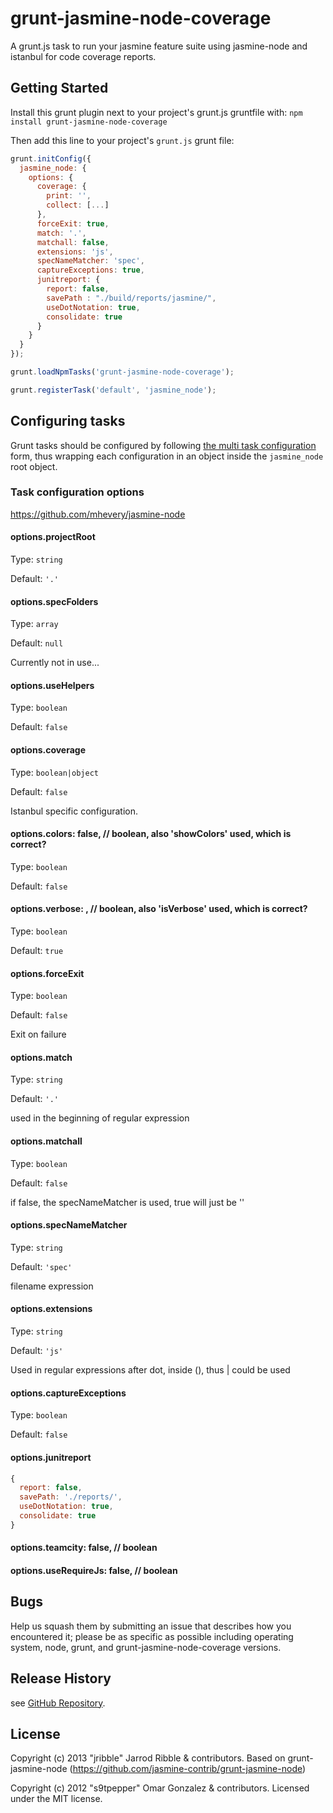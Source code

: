 # grunt-jasmine-node-coverage

A grunt.js task to run your jasmine feature suite using jasmine-node and istanbul for code coverage reports.

## Getting Started
Install this grunt plugin next to your project's grunt.js gruntfile with: `npm install grunt-jasmine-node-coverage`

Then add this line to your project's `grunt.js` grunt file:

```javascript
grunt.initConfig({
  jasmine_node: {
    options: {
      coverage: {
        print: '',
        collect: [...]
      },
      forceExit: true,
      match: '.',
      matchall: false,
      extensions: 'js',
      specNameMatcher: 'spec',
      captureExceptions: true,
      junitreport: {
        report: false,
        savePath : "./build/reports/jasmine/",
        useDotNotation: true,
        consolidate: true
      }
    }
  }
});

grunt.loadNpmTasks('grunt-jasmine-node-coverage');

grunt.registerTask('default', 'jasmine_node');
```

## Configuring tasks

Grunt tasks should be configured by following [the multi task configuration](http://gruntjs.com/creating-tasks#multi-tasks)
form, thus wrapping each configuration in an object inside the `jasmine_node` root object.

### Task configuration options

https://github.com/mhevery/jasmine-node


#### options.projectRoot

Type: `string`

Default: `'.'`

#### options.specFolders

Type: `array`

Default: `null`

Currently not in use...

#### options.useHelpers

Type: `boolean`

Default: `false`

#### options.coverage

Type: `boolean|object`

Default: `false`

Istanbul specific configuration.

#### options.colors: false, // boolean, also 'showColors' used, which is correct?

Type: `boolean`

Default: `false`

#### options.verbose: , // boolean, also 'isVerbose' used, which is correct?

Type: `boolean`

Default: `true`

#### options.forceExit

Type: `boolean`

Default: `false`

Exit on failure

#### options.match

Type: `string`

Default: `'.'`

used in the beginning of regular expression

#### options.matchall

Type: `boolean`

Default: `false`

if false, the specNameMatcher is used, true will just be ''

#### options.specNameMatcher

Type: `string`

Default: `'spec'`

filename expression

#### options.extensions

Type: `string`

Default: `'js'`

Used in regular expressions after dot, inside (), thus | could be used

#### options.captureExceptions

Type: `boolean`

Default: `false`

#### options.junitreport

```js
{
  report: false,
  savePath: './reports/',
  useDotNotation: true,
  consolidate: true
}
```

#### options.teamcity: false, // boolean
#### options.useRequireJs: false, // boolean

## Bugs

Help us squash them by submitting an issue that describes how you encountered it; please be as specific as possible including operating system, node, grunt, and grunt-jasmine-node-coverage versions.

## Release History

see [GitHub Repository](/jribble/grunt-jasmine-node-coverage).

## License

Copyright (c) 2013 "jribble" Jarrod Ribble & contributors.
Based on grunt-jasmine-node (https://github.com/jasmine-contrib/grunt-jasmine-node)

Copyright (c) 2012 "s9tpepper" Omar Gonzalez & contributors.
Licensed under the MIT license.
